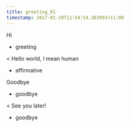 ```yaml
---
title: greeting_01
timestamp: 2017-01-28T11:54:54.383993+11:00
---
```


Hi
* greeting

< Hello world, I mean human
* affirmative

Goodbye
* goodbye

< See you later!
* goodbye
